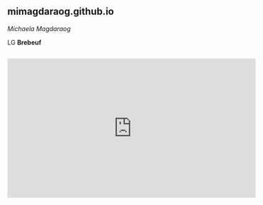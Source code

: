 ## mimagdaraog.github.io
*Michaela Magdaraog*

LG **Brebeuf**

![]()

<iframe width="560" height="315" src="https://www.youtube.com/embed/Lhz6hGYAsNE" title="YouTube video player" frameborder="0" allow="accelerometer; autoplay; clipboard-write; encrypted-media; gyroscope; picture-in-picture; web-share" allowfullscreen></iframe>
